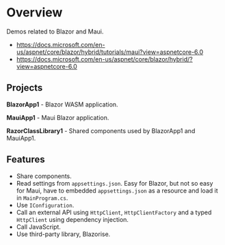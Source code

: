 # Overview

Demos related to Blazor and Maui.

* https://docs.microsoft.com/en-us/aspnet/core/blazor/hybrid/tutorials/maui?view=aspnetcore-6.0
* https://docs.microsoft.com/en-us/aspnet/core/blazor/hybrid/?view=aspnetcore-6.0

## Projects

**BlazorApp1** - Blazor WASM application.

**MauiApp1** - Maui Blazor application.

**RazorClassLibrary1** - Shared components used by BlazorApp1 and MauiApp1.

## Features

* Share components.
* Read settings from `appsettings.json`. Easy for Blazor, but not so easy for Maui, have to embedded `appsettings.json` as a resource and load it in `MainProgram.cs`.
* Use `IConfiguration`.
* Call an external API using `HttpClient`, `HttpClientFactory` and a typed `HttpClient` using dependency injection.
* Call JavaScript.
* Use third-party library, Blazorise.
